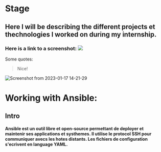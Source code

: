 # Stage
## Here I will be describing the different projects et thechnologies I worked on during my internship.

### Here is a link to a screenshot: ![](https://imgur.com/gallery/zPFhSqy)
Some quotes:
> Nice!

![Screenshot from 2023-01-17 14-21-29](https://user-images.githubusercontent.com/78588391/212909851-db257362-4e3b-4d5a-b2b6-40574b4e2fb5.png)


# Working with Ansible: 

## Intro

#### Ansible est un outil libre et open-source permettant de deployer et maintenir ses applications et systhemes. Il utilise le protocol __SSH__ pour communiquer avecs les hotes distants. Les fichiers de configuration s'ecrivent en language **YAML**.

